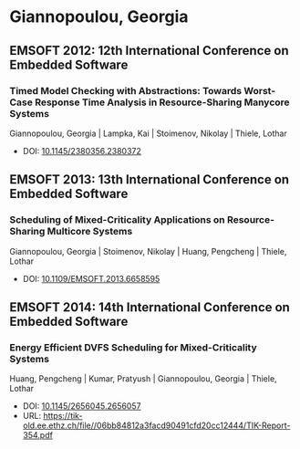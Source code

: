 # Giannopoulou, Georgia

## EMSOFT 2012: 12th International Conference on Embedded Software

### Timed Model Checking with Abstractions: Towards Worst-Case Response Time Analysis in Resource-Sharing Manycore Systems
Giannopoulou, Georgia | Lampka, Kai | Stoimenov, Nikolay | Thiele, Lothar
* DOI: [10.1145/2380356.2380372](https://doi.org/10.1145/2380356.2380372)

## EMSOFT 2013: 13th International Conference on Embedded Software

### Scheduling of Mixed-Criticality Applications on Resource-Sharing Multicore Systems
Giannopoulou, Georgia | Stoimenov, Nikolay | Huang, Pengcheng | Thiele, Lothar
* DOI: [10.1109/EMSOFT.2013.6658595](https://doi.org/10.1109/EMSOFT.2013.6658595)

## EMSOFT 2014: 14th International Conference on Embedded Software

### Energy Efficient DVFS Scheduling for Mixed-Criticality Systems
Huang, Pengcheng | Kumar, Pratyush | Giannopoulou, Georgia | Thiele, Lothar
* DOI: [10.1145/2656045.2656057](https://doi.org/10.1145/2656045.2656057)
* URL: <https://tik-old.ee.ethz.ch/file//06bb84812a3facd90491cfd20cc12444/TIK-Report-354.pdf>

